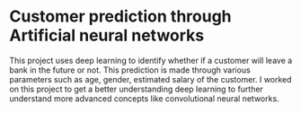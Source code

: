 # Customer prediction through Artificial neural networks
 This project uses deep learning to identify whether if a customer will leave a bank in the future or not. This prediction is made through various parameters such as age, gender, estimated salary of the customer. I worked on this project to get a better understanding deep learning to further understand more advanced concepts like convolutional neural networks.
